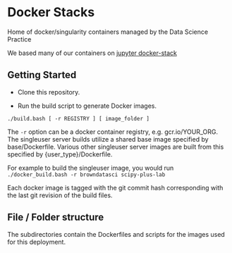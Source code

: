 # Docker Stacks
Home of docker/singularity containers managed by the Data Science Practice

We based many of our containers on [jupyter docker-stack](https://jupyter-docker-stacks.readthedocs.io/en/latest/using/selecting.html#core-stacks)


Getting Started
-------

* Clone this repository.


* Run the build script to generate Docker images.
```
./build.bash [ -r REGISTRY ] [ image_folder ]
```

The `-r` option can be a docker container registry, e.g. gcr.io/YOUR_ORG. The
singleuser server builds utilize a shared base image specified by
base/Dockerfile. Various other singleuser server images are built from this
specified by {user_type}/Dockerfile. 

For example to build the singleuser image, you would run 
`./docker_build.bash -r browndatasci scipy-plus-lab`

Each docker image is tagged with the git commit hash corresponding with the last git revision of the build files. 


File / Folder structure
-------

The subdirectories contain the Dockerfiles and scripts for the images used for
this deployment.